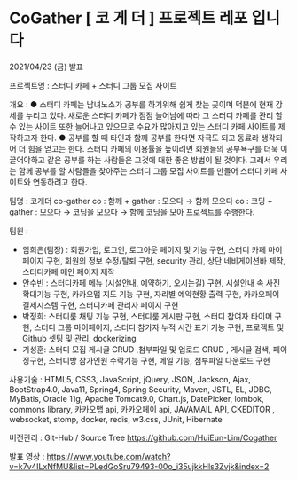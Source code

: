 # CoGather [ 코 게 더 ] 프로젝트 레포 입니다 
2021/04/23 (금) 발표

프로젝트명 : 스터디 카페 + 스터디 그룹 모집 사이트

개요 :
● 스터디 카페는 남녀노소가 공부를 하기위해 쉽게 찾는 곳이며 덕분에 현재 강세를 누리고 있다. 새로운 스터디 카페가 점점 늘어남에 따라 그 스터디 카페를 관리 할 수 있는 사이트 또한 늘어나고 있으므로 수요가 많아지고 있는 스터디 카페 사이트를 제작하고자 한다.
● 공부를 할 때 타인과 함께 공부를 한다면 자극도 되고 동료라 생각되어 더 힘을 얻고는 한다. 스터디 카페의 이용률을 높이려면 회원들의 공부욕구를 더욱 이끌어야하고 같은 공부를 하는 사람들은 그것에 대한 좋은 방법이 될 것이다. 그래서 우리는 함께 공부를 할 사람들을 찾아주는 스터디 그룹 모집 사이트를 만들어 스터디 카페 사이트와 연동하려고 한다.

팀명 : 코게더
co-gather
co : 함께 + gather : 모으다 → 함께 모으다
co : 코딩 + gather : 모으다 → 코딩을 모으다
→ 함께 코딩을 모아 프로젝트를 수행한다.

팀원 : 
  - 임희은(팀장) : 회원가입, 로그인, 로그아웃 페이지 및 기능 구현, 스터디 카페 마이페이지 구현, 회원의 정보 수정/탈퇴 구현, security 관리, 상단 네비게이션바 제작, 스터디카페 메인 페이지 제작
  - 안수빈 : 스터디카페 메뉴 (시설안내, 예약하기, 오시는길) 구현, 시설안내 속 사진 확대기능 구현, 카카오맵 지도 기능 구현, 자리별 예약현황 출력 구현, 카카오페이 결제시스템 구현, 스터디카페 관리자 페이지 구현
  - 박정희: 스터디룸 채팅 기능 구현, 스터디룸 게시판 구현, 스터디 참여자 타이머 구현, 스터디 그룹 마이페이지, 스터디 참가자 누적 시간 표기 기능 구현, 프로젝트 및 Github 셋팅 및 관리, dockerizing
  - 기성훈: 스터디 모집 게시글 CRUD ,첨부파일 및 업로드 CRUD , 게시글 검색,  페이징구현, 스터디방 참가인원 수락기능 구현, 메일 기능, 첨부파일 다운로드 구현

사용기술 : 
HTML5, CSS3, JavaScript, jQuery, JSON, Jackson, Ajax, BootStrap4.0, Java11, Spring4, Spring Security, Maven, JSTL, EL, JDBC, MyBatis, Oracle 11g, Apache Tomcat9.0, Chart.js, DatePicker, lombok, commons  library, 카카오맵 api, 카카오페이 api, JAVAMAIL API,  CKEDITOR , websocket, stomp, docker, redis, w3.css, JUnit, Hibernate

버전관리 : Git-Hub / Source Tree
https://github.com/HuiEun-Lim/Cogather

발표 영상 : https://www.youtube.com/watch?v=k7v4ILxNfMU&list=PLedGoSru79493-00o_i35ujkkHls3Zvjk&index=2
